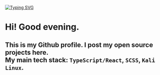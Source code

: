 [![Typing SVG](https://readme-typing-svg.herokuapp.com?color=%23E4F722&lines=Welcome+to+my+GITHUB+profile)](https://git.io/typing-svg)

<h1>Hi! Good evening.</h1>
  <h2>This is my Github profile. I post my open source projects here.<br />
  My main tech stack: <code>TypeScript/React</code>, <code>SCSS</code>, <code>Kali Linux</code>.<br/>
  </h2>
